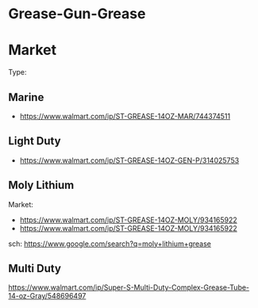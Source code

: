 # Grease-Gun-Grease

# Market
Type:
## Marine
- https://www.walmart.com/ip/ST-GREASE-14OZ-MAR/744374511

## Light Duty
- https://www.walmart.com/ip/ST-GREASE-14OZ-GEN-P/314025753

## Moly Lithium
Market:
- https://www.walmart.com/ip/ST-GREASE-14OZ-MOLY/934165922
- https://www.walmart.com/ip/ST-GREASE-14OZ-MOLY/934165922

sch: https://www.google.com/search?q=moly+lithium+grease


## Multi Duty
https://www.walmart.com/ip/Super-S-Multi-Duty-Complex-Grease-Tube-14-oz-Gray/548696497

